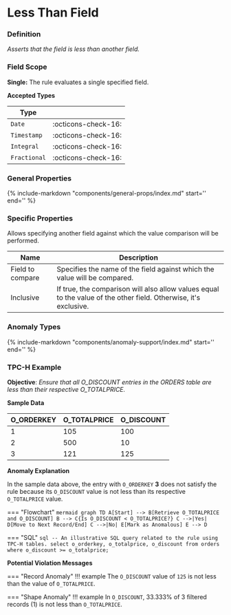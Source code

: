 # Less Than Field

### Definition

*Asserts that the field is less than another field.*

### Field Scope

**Single:** The rule evaluates a single specified field.

**Accepted Types**

| Type        |                          |
|-------------|--------------------------|
| `Date`      | <div style="text-align:center">:octicons-check-16:</div>  |
| `Timestamp` | <div style="text-align:center">:octicons-check-16:</div>  |
| `Integral`  | <div style="text-align:center">:octicons-check-16:</div>  |
| `Fractional`| <div style="text-align:center">:octicons-check-16:</div>  |

### General Properties

{%
    include-markdown "components/general-props/index.md"
    start='<!-- all-props--start -->'
    end='<!-- all-props--end -->'
%}

### Specific Properties

Allows specifying another field against which the value comparison will be performed.

| Name               | Description |
|--------------------|-------------|
| <div class="text-primary">Field to compare</div> | Specifies the name of the field against which the value will be compared. |
| <div class="text-primary">Inclusive</div>        | If true, the comparison will also allow values equal to the value of the other field. Otherwise, it's exclusive. |

### Anomaly Types

{%
    include-markdown "components/anomaly-support/index.md"
    start='<!-- all-types--start -->'
    end='<!-- all-types--end -->'
%}

### TPC-H Example

**Objective**: *Ensure that all O_DISCOUNT entries in the ORDERS table are less than their respective O_TOTALPRICE.*

**Sample Data**

| O_ORDERKEY | O_TOTALPRICE | O_DISCOUNT |
|------------|--------------|------------|
| 1          | 105          | 100        |
| 2          | 500          | 10         |
| 3          | 121          | <span class="text-negative">125</span> |

**Anomaly Explanation**

In the sample data above, the entry with `O_ORDERKEY` **3** does not satisfy the rule because its `O_DISCOUNT` value is not less than its respective `O_TOTALPRICE` value.

=== "Flowchart"
    ```mermaid
    graph TD
    A[Start] --> B[Retrieve O_TOTALPRICE and O_DISCOUNT]
    B --> C{Is O_DISCOUNT < O_TOTALPRICE?}
    C -->|Yes| D[Move to Next Record/End]
    C -->|No| E[Mark as Anomalous]
    E --> D
    ```

=== "SQL"
    ```sql
    -- An illustrative SQL query related to the rule using TPC-H tables.
    select
        o_orderkey,
        o_totalprice,
        o_discount
    from orders 
    where
        o_discount >= o_totalprice;
    ```

**Potential Violation Messages**

=== "Record Anomaly"
    !!! example
        The `O_DISCOUNT` value of `125` is not less than the value of `O_TOTALPRICE`.
        
=== "Shape Anomaly"
    !!! example
        In `O_DISCOUNT`, 33.333% of 3 filtered records (1) is not less than `O_TOTALPRICE`.
